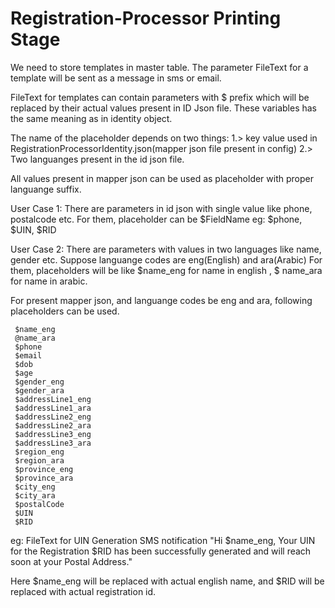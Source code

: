 # Registration-Processor Printing Stage

We need to store templates in master table.
The parameter FileText for a template will be sent as a message in sms or email.

FileText for templates can contain parameters with $ prefix which will be replaced by their actual values present in ID Json file. These variables has the same meaning as in identity object. 

The name of the placeholder depends on two things:
1.> key value used in RegistrationProcessorIdentity.json(mapper json file present in config)
2.> Two languanges present in the id json file.

All values present in mapper json can be used as placeholder with proper languange suffix.

User Case 1: 
There are parameters in id json with single value like phone, postalcode etc.
For them, placeholder can be $FieldName
eg: $phone, $UIN, $RID

User Case 2:
There are parameters with values in two languages like name, gender etc.
Suppose languange codes are eng(English) and ara(Arabic)
For them, placeholders will be like $name_eng for name in english , $ name_ara for name in arabic.

For present mapper json, and languange codes be eng and ara, following placeholders can be used.

	 $name_eng
	 @name_ara
	 $phone
	 $email
	 $dob
	 $age
	 $gender_eng
	 $gender_ara
	 $addressLine1_eng
	 $addressLine1_ara
	 $addressLine2_eng
	 $addressLine2_ara
	 $addressLine3_eng
	 $addressLine3_ara
	 $region_eng
	 $region_ara
	 $province_eng
	 $province_ara
	 $city_eng
	 $city_ara
	 $postalCode
	 $UIN
	 $RID
	 
eg: FileText for UIN Generation SMS notification
"Hi $name_eng,
	Your UIN for the Registration $RID has been successfully generated and will reach soon at your Postal Address."
	
Here $name_eng will be replaced with actual english name, and $RID will be replaced with actual registration id.


